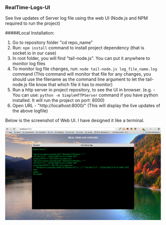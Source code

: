 ### RealTime-Logs-UI
See live updates of Server log file using the web UI (Node.js and NPM required to run the project)

#####Local Installation:

1. Go to repository folder "cd repo_name"
2. Run: ```npm install``` command to install project dependency (that is socket.io in our case)
3. In root folder, you will find "tail-node.js". You can put it anywhere to monitor log files
4. To monitor log file changes, run: ```node tail-node.js log_file_name.log``` command (This command will monitor that file for any changes, you should use the filename as the command line argument to let the tail-node.js file know that which file it has to monitor)
5. Run a http server in project repository, to see the UI in browser. (e.g. - You can use: ```python -m SimpleHTTPServer``` command if you have python installed. It will run the project on port: 8000)
6. Open URL - "http://localhost:8000/" (This will display the live updates of the above logfile)

Below is the screenshot of Web UI. I have designed it like a terminal.

![UI-Screenshot](https://raw.githubusercontent.com/Rahul-Sagore/RealTime-Logs-UI/master/img/screenshot-1.png)

